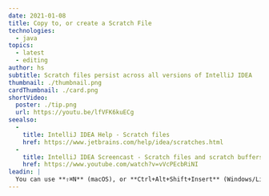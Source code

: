 ```yaml
---
date: 2021-01-08
title: Copy to, or create a Scratch File
technologies:
  - java
topics:
  - latest
  - editing
author: hs
subtitle: Scratch files persist across all versions of IntelliJ IDEA
thumbnail: ./thumbnail.png
cardThumbnail: ./card.png
shortVideo:
  poster: ./tip.png
  url: https://youtu.be/lfVFK6kuECg
seealso:
  - 
    title: IntelliJ IDEA Help - Scratch files
    href: https://www.jetbrains.com/help/idea/scratches.html
  - 
    title: IntelliJ IDEA Screencast - Scratch files and scratch buffers
    href: https://www.youtube.com/watch?v=vVcPEcbRiNI
leadin: |
  You can use **⇧⌘N** (macOS), or **Ctrl+Alt+Shift+Insert** (Windows/Linux) to create a new scratch file. If you have content selected then the new scratch file will contain that content.
---
```


